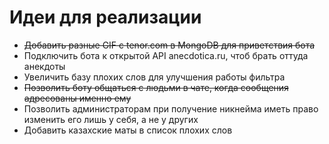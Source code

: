 # Идеи для реализации
* ~~Добавить разные GIF с tenor.com в MongoDB для приветствия бота~~
* Подключить бота к открытой API anecdotica.ru, чтоб брать оттуда анекдоты
* Увеличить базу плохих слов для улучшения работы фильтра
* ~~Позволить боту общаться с людьми в чате, когда сообщения адресованы именно ему~~
* Позволить администраторам при получение никнейма иметь право изменить его лишь у себя, а не у других 
* Добавить казахские маты в список плохих слов